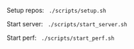 
Setup repos:
  ` ./scripts/setup.sh`

Start server:
  ` ./scripts/start_server.sh`

Start perf:
  ` ./scripts/start_perf.sh`
